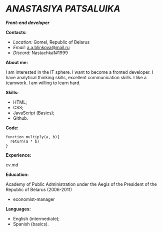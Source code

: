 ***ANASTASIYA PATSALUIKA***
=====
***Front-end developer***

**Contacts:**
* *Location:* Gomel, Republic of Belarus    
* *Email:* a.a.blinkova@mail.ru 
* *Discord:* Nastachka1#1999

**About me:** 

 I am interested in the IT sphere. I want to become a fronted developer. I have analytical thinking skills, excellent communication skills. I like a teamwork. I am willing to learn hard.

 **Skills:**
 + HTML;
 + CSS;
 + JavaScript (Basics);
 + Github.

**Code:** 

```
function multiply(a, b){
  return(a * b)
}
```
**Experience:**

 cv.md
 
 **Education:**
 
 Academy of Public Administration under the Aegis of the President of the Republic of Belarus (2006-2011)
 + economist-manager
 
 **Languages:**
 + English (intermediate);
 + Spanish (basics).
 

